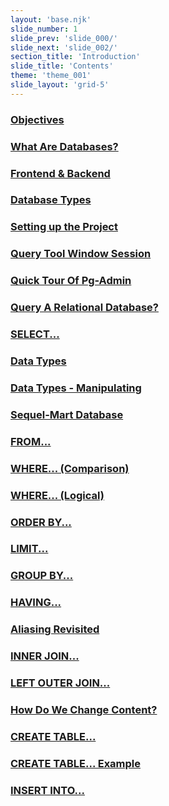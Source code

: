 ```yaml
---
layout: 'base.njk'
slide_number: 1
slide_prev: 'slide_000/'
slide_next: 'slide_002/'
section_title: 'Introduction'
slide_title: 'Contents'
theme: 'theme_001'
slide_layout: 'grid-5'
---
```


<h3 class="slide__contents-1"><a class="sect__1" href="{{ '../slide_002' | url }}">Objectives</a><h3>
<h3 class="slide__contents-1"><a class="sect__1" href="{{ '../slide_003' | url }}">What Are Databases?</a><h3>
<h3 class="slide__contents-1"><a class="sect__1" href="{{ '../slide_003' | url }}">Frontend & Backend</a><h3>
<h3 class="slide__contents-1"><a class="sect__1" href="{{ '../slide_004' | url }}">Database Types</a><h3>
<h3 class="slide__contents-1"><a class="sect__1" href="{{ '../slide_005' | url }}">Setting up the Project</a><h3>
<h3 class="slide__contents-1"><a class="sect__1" href="{{ '../slide_006' | url }}">Query Tool Window Session</a><h3>
<h3 class="slide__contents-1"><a class="sect__1" href="{{ '../slide_007' | url }}">Quick Tour Of Pg-Admin</a><h3>
<h3 class="slide__contents-2"><a class="sect__2" href="{{ '../slide_008' | url }}">Query A Relational Database?</a><h3>
<h3 class="slide__contents-2"><a class="sect__2" href="{{ '../slide_009' | url }}">SELECT...</a><h3>
<h3 class="slide__contents-2"><a class="sect__2" href="{{ '../slide_010' | url }}">Data Types</a><h3>
<h3 class="slide__contents-2"><a class="sect__2" href="{{ '../slide_011' | url }}">Data Types - Manipulating</a><h3>
<h3 class="slide__contents-2"><a class="sect__2" href="{{ '../slide_012' | url }}">Sequel-Mart Database</a><h3>
<h3 class="slide__contents-2"><a class="sect__2" href="{{ '../slide_013' | url }}">FROM...</a><h3>
<h3 class="slide__contents-2"><a class="sect__2" href="{{ '../slide_014' | url }}">WHERE... (Comparison)</a><h3>
<h3 class="slide__contents-2"><a class="sect__2" href="{{ '../slide_015' | url }}">WHERE... (Logical)</a><h3>
<h3 class="slide__contents-2"><a class="sect__2" href="{{ '../slide_016' | url }}">ORDER BY...</a><h3>
<h3 class="slide__contents-2"><a class="sect__2" href="{{ '../slide_017' | url }}">LIMIT...</a><h3>
<h3 class="slide__contents-2"><a class="sect__2" href="{{ '../slide_018' | url }}">GROUP BY...</a><h3>
<h3 class="slide__contents-2"><a class="sect__2" href="{{ '../slide_019' | url }}">HAVING...</a><h3>
<h3 class="slide__contents-2"><a class="sect__2" href="{{ '../slide_020' | url }}">Aliasing Revisited</a><h3>
<h3 class="slide__contents-2"><a class="sect__2" href="{{ '../slide_021' | url }}">INNER JOIN...</a><h3>
<h3 class="slide__contents-2"><a class="sect__2" href="{{ '../slide_022' | url }}">LEFT OUTER JOIN...</a><h3>
<h3 class="slide__contents-3"><a class="sect__3" href="{{ '../slide_023' | url }}">How Do We Change Content?</a><h3>
<h3 class="slide__contents-3"><a class="sect__3" href="{{ '../slide_024' | url }}">CREATE TABLE...</a><h3>
<h3 class="slide__contents-3"><a class="sect__3" href="{{ '../slide_025' | url }}">CREATE TABLE... Example</a><h3>
<h3 class="slide__contents-3"><a class="sect__3" href="{{ '../slide_026' | url }}">INSERT INTO...</a><h3>
